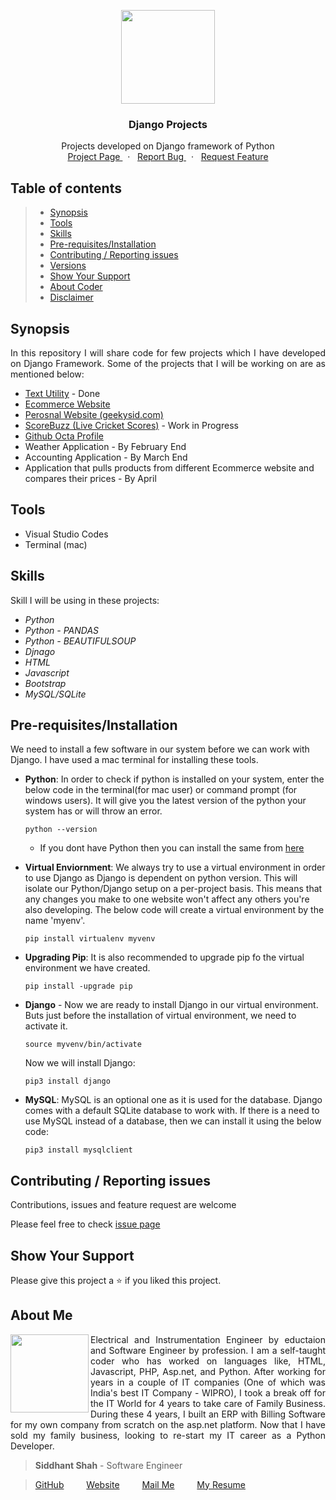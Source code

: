 
<p align="center">
    <img src="https://user-images.githubusercontent.com/59141234/71919259-3fa1ef80-31aa-11ea-9679-4dc9a3f2836b.png" height="150px" />
</p>
<h3 align="center">
    Django Projects
</h3>
<p align="center">
    Projects developed on Django framework of Python
    <br />
    <a href="https://github.com/siddhantshah1986/Django-Projects">
        Project Page
    </a>
    &nbsp;&nbsp;·&nbsp;&nbsp;
    <a href="https://github.com/siddhantshah1986/Django-Projects/issues">
        Report Bug
    </a>
    &nbsp;&nbsp;·&nbsp;&nbsp;
    <a href="https://github.com/siddhantshah1986/Django-Projects/issues">
        Request Feature
    </a>
</p>

<!-- Table of Content -->
## Table of contents

> * [Synopsis](#synopsis)
> * [Tools](#tools)
> * [Skills](#skills)
> * [Pre-requisites/Installation](#Pre-requisites/Installation)
> * [Contributing / Reporting issues](#contributing--reporting-issues) 
> * [Versions](#Versions)
> * [Show Your Support](#Show-Your-Support)
> * [About Coder](#about-me)
> * [Disclaimer](#Disclaimer)

<!-- Synopsis -->
## Synopsis
<p align="justify">
In this repository I will share code for few projects which I have developed on Django Framework. Some of the projects that I will be working on are as mentioned below:
</p>

- [Text Utility](https://github.com/siddhantshah1986/Django-Projects/tree/master/Text_Utilities) - Done
- [Ecommerce Website](https://github.com/siddhantshah1986/Django-Projects/tree/master/Ecommerce%20Website)
- [Perosnal Website (geekysid.com)](https://github.com/siddhantshah1986/Django-Projects/tree/master/GeekySid)
- [ScoreBuzz (Live Cricket Scores)](https://github.com/siddhantshah1986/Django-Projects/tree/master/ScoreBuzz) - Work in Progress
- [Github Octa Profile](https://github.com/siddhantshah1986/Django-Projects/tree/master/GithubOctarofile)
- Weather Application - By February End
- Accounting Application - By March End
- Application that pulls products from different Ecommerce website and compares their prices - By April

<!-- Tools I have used for this project -->
## Tools
* Visual Studio Codes
* Terminal (mac)

<!-- Skill that will be required -->
## Skills
Skill I will be using in these projects:
- *Python*
- *Python - PANDAS*
- *Python - BEAUTIFULSOUP*
- *Djnago*
- *HTML*
- *Javascript*
- *Bootstrap*
- *MySQL/SQLite*

<!-- Pre-requisites and installation required before working on this project -->
## Pre-requisites/Installation
We need to install a few software in our system before we can work with Django. I have used a mac terminal for installing these tools.

- **Python**: In order to check if python is installed on your system, enter the below code in the terminal(for mac user) or command prompt (for windows users). It will give you the latest version of the python your system has or will throw an error.

    `python --version`

    - If you dont have Python then you can install the same from [here]("https://www.python.org/downloads/" "")

- **Virtual Enviornment**: We always try to use a virtual environment in order to use Django as Django is dependent on python version. This will isolate our Python/Django setup on a per-project basis. This means that any changes you make to one website won't affect any others you're also developing. The below code will create a virtual environment by the name 'myenv'.

    `pip install virtualenv myvenv`

- **Upgrading Pip**: It is also recommended to upgrade pip fo the virtual environment we have created.
    
    `pip install -upgrade pip`

- **Django** - Now we are ready to install Django in our virtual environment. Buts just before the installation of virtual environment, we need to activate it. 

    `source myvenv/bin/activate`

    Now we will install Django:

    `pip3 install django`

- **MySQL**: MySQL is an optional one as it is used for the database. Django comes with a default SQLite database to work with. If there is a need to use MySQL instead of a database, then we can install it using the below code:

    `pip3 install mysqlclient`

<!-- Asking for Contributions and Issues -->
## Contributing / Reporting issues

Contributions, issues and feature request are welcome

Please feel free to check [issue page](https://github.com/siddhantshah1986/Python-Basics/issues)

<!-- Asking for Supports -->
## Show Your Support

Please give this project a :star: if you liked this project.

<!-- Displaying message about me -->
## About Me

<img align="left" src="https://user-images.githubusercontent.com/59141234/71932585-18f1b200-31c6-11ea-9e2a-50bce063de57.png" width="125px">

<p align="justify">
    Electrical and Instrumentation Engineer by eductaion and Software Engineer by profession. I am a self-taught coder who has worked on languages like, HTML, Javascript, PHP, Asp.net, and Python. After working for years in a couple of IT companies (One of which was India's best IT Company - WIPRO), I took a break off for the IT World for 4 years to take care of Family Business. During these 4 years, I built an ERP with Billing Software for my own company from scratch on the asp.net platform. Now that I have sold my family business, looking to re-start my IT career as a Python Developer.
</p>

> **Siddhant Shah** - Software Engineer

>[GitHub](https://gist.github.com/siddhantshah1986 "Siddhant Git Hub")
&emsp;&emsp;
[Website](https://gist.github.com/siddhantshah1986 "Siddhant Website")
&emsp;&emsp;
[Mail Me](mailto:siddhant.shah.1986@gmail.com "siddhant.shah.1986@gmail.com")
&emsp;&emsp;
[My Resume](mailto:siddhant.shah.1986@gmail.com "siddhant.shah.1986@gmail.com")
